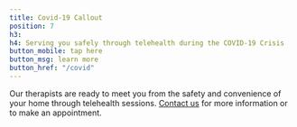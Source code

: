 ```yaml
---
title: Covid-19 Callout
position: 7
h3:
h4: Serving you safely through telehealth during the COVID-19 Crisis
button_mobile: tap here
button_msg: learn more
button_href: "/covid"
---
```


Our therapists are ready to meet you from the safety and convenience of your home through telehealth sessions. [Contact us](about-us/contact/) for more information or to make an appointment.
